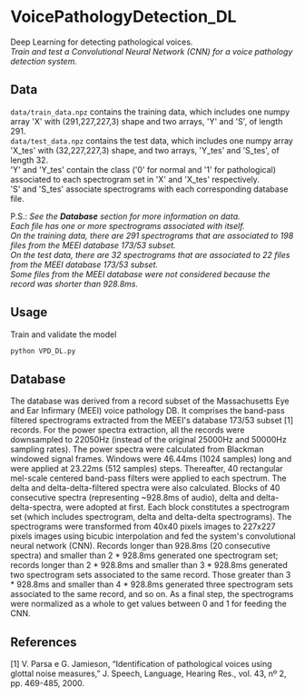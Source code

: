 # VoicePathologyDetection_DL
 Deep Learning for detecting pathological voices.<br>
 <i>Train and test a Convolutional Neural Network (CNN) for a voice pathology detection system.</i>


## Data
`data/train_data.npz` contains the training data, which includes one numpy array 'X' with (291,227,227,3) shape and two arrays, 'Y' and 'S', of length 291.<br>
`data/test_data.npz` contains the test data, which includes one numpy array 'X_tes' with (32,227,227,3) shape, and two arrays, 'Y_tes' and 'S_tes', of length 32.<br>
'Y' and 'Y_tes' contain the class ('0' for normal and '1' for pathological) associated to each spectrogram set in 'X' and 'X_tes' respectively.<br>
'S' and 'S_tes' associate spectrograms with each corresponding database file.

P.S.: <i>See the <b>Database</b> section for more information on data.<br>
Each file has one or more spectrograms associated with itself.<br>
On the training data, there are 291 spectrograms that are associated to 198 files from the MEEI database 173/53 subset.<br>
On the test data, there are 32 spectrograms that are associated to 22 files from the MEEI database 173/53 subset.<br>
Some files from the MEEI database were not considered because the record was shorter than 928.8ms.</i>


## Usage
Train and validate the model
```bash
python VPD_DL.py
```


## Database
The database was derived from a record subset of the Massachusetts Eye and Ear Infirmary (MEEI) voice pathology DB. It comprises the band-pass filtered spectrograms extracted from the MEEI's database 173/53 subset [1] records. For the power spectra extraction, all the records were downsampled to 22050Hz (instead of the original 25000Hz and 50000Hz sampling rates). The power spectra were calculated from Blackman windowed signal frames. Windows were 46.44ms (1024 samples) long and were applied at 23.22ms (512 samples) steps. Thereafter, 40 rectangular mel-scale centered band-pass filters were applied to each spectrum. The delta and delta-delta-filtered spectra were also calculated. Blocks of 40 consecutive spectra (representing ~928.8ms of audio), delta and delta-delta-spectra, were adopted at first. Each block constitutes a spectrogram set (which includes spectrogram, delta and delta-delta spectrograms). The spectrograms were transformed from 40x40 pixels images to 227x227 pixels images using bicubic interpolation and fed the system's convolutional neural network (CNN). Records longer than 928.8ms (20 consecutive spectra) and smaller than 2 * 928.8ms generated one spectrogram set; records longer than 2 * 928.8ms and smaller than 3 * 928.8ms generated two spectrogram sets associated to the same record. Those greater than 3 * 928.8ms and smaller than 4 * 928.8ms generated three spectrogram sets associated to the same record, and so on. As a final step, the spectrograms were normalized as a whole to get values between 0 and 1 for feeding the CNN.


## References
[1] V. Parsa e G. Jamieson, “Identification of pathological voices using glottal noise measures,” J. Speech, Language, Hearing Res., vol. 43, nº 2, pp. 469-485, 2000. 